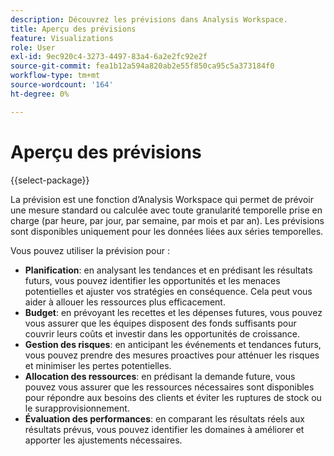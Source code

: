 ```yaml
---
description: Découvrez les prévisions dans Analysis Workspace.
title: Aperçu des prévisions
feature: Visualizations
role: User
exl-id: 9ec920c4-3273-4497-83a4-6a2e2fc92e2f
source-git-commit: fea1b12a594a820ab2e55f850ca95c5a373184f0
workflow-type: tm+mt
source-wordcount: '164'
ht-degree: 0%

---
```


# Aperçu des prévisions

{{select-package}}

La prévision est une fonction d’Analysis Workspace qui permet de prévoir une mesure standard ou calculée avec toute granularité temporelle prise en charge (par heure, par jour, par semaine, par mois et par an). Les prévisions sont disponibles uniquement pour les données liées aux séries temporelles.

Vous pouvez utiliser la prévision pour :

* **Planification**: en analysant les tendances et en prédisant les résultats futurs, vous pouvez identifier les opportunités et les menaces potentielles et ajuster vos stratégies en conséquence. Cela peut vous aider à allouer les ressources plus efficacement.
* **Budget**: en prévoyant les recettes et les dépenses futures, vous pouvez vous assurer que les équipes disposent des fonds suffisants pour couvrir leurs coûts et investir dans les opportunités de croissance.
* **Gestion des risques**: en anticipant les événements et tendances futurs, vous pouvez prendre des mesures proactives pour atténuer les risques et minimiser les pertes potentielles.
* **Allocation des ressources**: en prédisant la demande future, vous pouvez vous assurer que les ressources nécessaires sont disponibles pour répondre aux besoins des clients et éviter les ruptures de stock ou le surapprovisionnement.
* **Évaluation des performances**: en comparant les résultats réels aux résultats prévus, vous pouvez identifier les domaines à améliorer et apporter les ajustements nécessaires.
